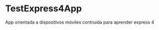 TestExpress4App
===============

App orientada a dispositivos móviles contruida para aprender express 4
